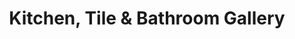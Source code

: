 ---
title: "Kitchen, Tile & Bathroom Gallery"
url: /alcester/kitchen-tile-and-bathroom-gallery/
shop: tiles
---